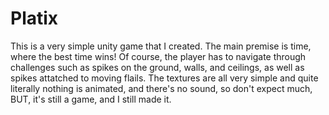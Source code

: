 # Platix

This is a very simple unity game that I created. The main premise is time, where the best time wins! Of course, the player has to navigate through challenges such as spikes on the ground, walls, and ceilings, as well as spikes attatched to moving flails. The textures are all very simple and quite literally nothing is animated, and there's no sound, so don't expect much, BUT, it's still a game, and I still made it.
